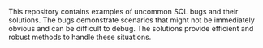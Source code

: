 This repository contains examples of uncommon SQL bugs and their solutions.  The bugs demonstrate scenarios that might not be immediately obvious and can be difficult to debug.  The solutions provide efficient and robust methods to handle these situations.